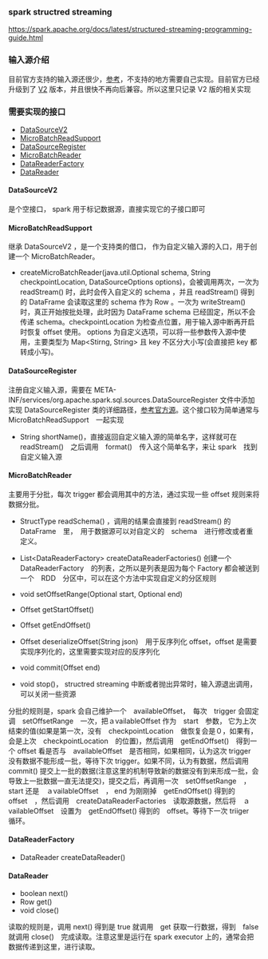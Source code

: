 ### spark structred streaming

https://spark.apache.org/docs/latest/structured-streaming-programming-guide.html

### 输入源介绍

目前官方支持的输入源还很少，[参考](https://spark.apache.org/docs/latest/structured-streaming-programming-guide.html#input-sources)，不支持的地方需要自己实现。目前官方已经升级到了 [V2](https://issues.apache.org/jira/browse/SPARK-15689) 版本，并且很快不再向后兼容。所以这里只记录 V2 版的相关实现

### 需要实现的接口
- [DataSourceV2](https://people.apache.org/~pwendell/spark-nightly/spark-master-docs/spark-2.3.0-SNAPSHOT-2017_12_08_20_01-acf7ef3-docs/api/java/org/apache/spark/sql/sources/v2/DataSourceV2.html)
- [MicroBatchReadSupport](https://spark.apache.org/docs/2.3.0/api/java/org/apache/spark/sql/sources/v2/MicroBatchReadSupport.html)
- [DataSourceRegister](https://spark.apache.org/docs/2.3.0/api/java/org/apache/spark/sql/sources/DataSourceRegister.html)
- [MicroBatchReader](https://spark.apache.org/docs/2.3.0/api/java/org/apache/spark/sql/sources/v2/reader/streaming/MicroBatchReader.html)
- [DataReaderFactory](https://spark.apache.org/docs/2.3.0/api/java/org/apache/spark/sql/sources/v2/reader/DataReaderFactory.html)
- [DataReader](https://spark.apache.org/docs/2.3.0/api/java/org/apache/spark/sql/sources/v2/reader/DataReader.html)

#### DataSourceV2
是个空接口， spark 用于标记数据源，直接实现它的子接口即可

#### MicroBatchReadSupport
继承 DataSourceV2 ，是一个支持类的借口， 作为自定义输入源的入口，用于创建一个 MicroBatchReader。

- createMicroBatchReader(java.util.Optional<StructType> schema, String checkpointLocation, DataSourceOptions options)，会被调用两次，一次为 readStream() 时，此时会传入自定义的 schema ，并且 readStream() 得到的 DataFrame 会读取这里的 schema 作为 Row 。一次为 writeStream() 时，真正开始按批处理，此时因为 DataFrame schema 已经固定，所以不会传递 schema。checkpointLocation 为检查点位置，用于输入源中断再开启时恢复 offset 使用。 options 为自定义选项，可以将一些参数传入源中使用，主要类型为 Map<Stirng, String> 且 key 不区分大小写(会直接把 key 都转成小写)。

#### DataSourceRegister
注册自定义输入源，需要在 META-INF/services/org.apache.spark.sql.sources.DataSourceRegister 文件中添加实现 DataSourceRegister 类的详细路径，[参考官方源](https://github.com/apache/spark/blob/master/sql/core/src/main/resources/META-INF/services/org.apache.spark.sql.sources.DataSourceRegister)。这个接口较为简单通常与　MicroBatchReadSupport　一起实现

- String shortName()，直接返回自定义输入源的简单名字，这样就可在 readStream()　之后调用　format()　传入这个简单名字，来让 spark　找到自定义输入源

#### MicroBatchReader
主要用于分批，每次 trigger 都会调用其中的方法，通过实现一些 offset 规则来将数据分批。

- StructType readSchema() ，调用的结果会直接到 readStream() 的 DataFrame　里，　用于数据源可以对自定义的　schema　进行修改或者重定义。

- List<DataReaderFactory<Row>> createDataReaderFactories() 创建一个　DataReaderFactory　的列表，之所以是列表是因为每个 Factory 都会被送到一个　RDD　分区中，可以在这个方法中实现自定义的分区规则

- void setOffsetRange(Optional<Offset> start, Optional<Offset> end)

- Offset getStartOffset()

- Offset getEndOffset()

- Offset deserializeOffset(String json)　用于反序列化 offset，offset 是需要实现序列化的，这里需要实现对应的反序列化

- void commit(Offset end)

- void stop()， structred streaming 中断或者抛出异常时，输入源退出调用，可以关闭一些资源

分批的规则是，spark 会自己维护一个　availableOffset，　每次　trigger 会固定调　setOffsetRange　一次，把ａvailableOffset 作为　start　参数， 它为上次结束的值(如果是第一次，没有　checkpointLocation　做恢复会是０，如果有，会是上次　checkpointLocation　的位置)，然后调用　getEndOffset()　得到一个 offset 看是否与　availableOffset　是否相同，如果相同，认为这次 trigger 没有数据不能形成一批，等待下次 trigger。如果不同，认为有数据，然后调用　commit() 提交上一批的数据(注意这里的机制导致新的数据没有到来形成一批，会导致上一批数据一直无法提交)，提交之后，再调用一次　setOffsetRange　， start 还是　ａvailableOffset　， end 为刚刚掉　getEndOffset() 得到的　offset　，然后调用　createDataReaderFactories　读取源数据，然后将　ａvailableOffset　设置为　getEndOffset() 得到的　offset。等待下一次 triiger　循环。

#### DataReaderFactory

- DataReader<T> createDataReader()

#### DataReader 

- boolean next()
- Row get()
- void close()

读取的规则是，调用 next() 得到是 true 就调用　get 获取一行数据，得到　false 就调用 close()　完成读取。注意这里是运行在 spark executor 上的，通常会把数据传递到这里，进行读取。
